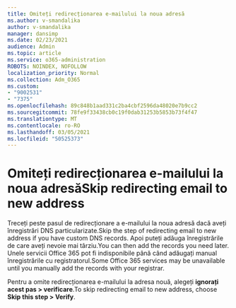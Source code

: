 ```yaml
---
title: Omiteți redirecționarea e-mailului la noua adresă
ms.author: v-smandalika
author: v-smandalika
manager: dansimp
ms.date: 02/23/2021
audience: Admin
ms.topic: article
ms.service: o365-administration
ROBOTS: NOINDEX, NOFOLLOW
localization_priority: Normal
ms.collection: Adm_O365
ms.custom:
- "9002531"
- "7375"
ms.openlocfilehash: 89c848b1aad331c2ba4cbf2596da48020e7b9cc2
ms.sourcegitcommit: 78fe9f33438cb0c19f0dab31253b5853b73f4f47
ms.translationtype: MT
ms.contentlocale: ro-RO
ms.lasthandoff: 03/05/2021
ms.locfileid: "50525373"
---
```

# <a name="skip-redirecting-email-to-new-address"></a><span data-ttu-id="20d0c-102">Omiteți redirecționarea e-mailului la noua adresă</span><span class="sxs-lookup"><span data-stu-id="20d0c-102">Skip redirecting email to new address</span></span>

<span data-ttu-id="20d0c-103">Treceți peste pasul de redirecționare a e-mailului la noua adresă dacă aveți înregistrări DNS particularizate.</span><span class="sxs-lookup"><span data-stu-id="20d0c-103">Skip the step of redirecting email to new address if you have custom DNS records.</span></span> <span data-ttu-id="20d0c-104">Apoi puteți adăuga înregistrările de care aveți nevoie mai târziu.</span><span class="sxs-lookup"><span data-stu-id="20d0c-104">You can then add the records you need later.</span></span> <span data-ttu-id="20d0c-105">Unele servicii Office 365 pot fi indisponibile până când adăugați manual înregistrările cu registratorul.</span><span class="sxs-lookup"><span data-stu-id="20d0c-105">Some Office 365 services may be unavailable until you manually add the records with your registrar.</span></span>

<span data-ttu-id="20d0c-106">Pentru a omite redirecționarea e-mailului la adresa nouă, alegeți **ignorați acest pas > verificare**.</span><span class="sxs-lookup"><span data-stu-id="20d0c-106">To skip redirecting email to new address, choose **Skip this step > Verify**.</span></span>